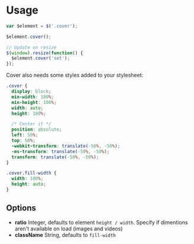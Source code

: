# Usage
```js
var $element = $('.cover');

$element.cover();

// Update on resize
$(window).resize(function() {
  $element.cover('set');
});
```
Cover also needs some styles added to your stylesheet:
```css
.cover {
  display: block;
  min-width: 100%;
  min-height: 100%;
  width: auto;
  height: 100%;

  /* Center it */
  position: absolute;
  left: 50%;
  top: 50%;
  -webkit-transform: translate(-50%, -50%);
  -ms-transform: translate(-50%, -50%);
  transform: translate(-50%, -50%);
}

.cover.fill-width {
  width: 100%;
  height: auto;
}
```

## Options
- **ratio** Integer, defaults to element `height / width`. Specify if dimentions aren't available on load (images and videos)
- **className** String, defaults to `fill-width`
